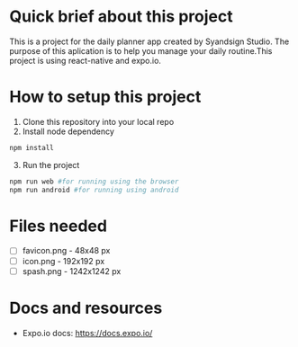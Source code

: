 # Quick brief about this project
This is a project for the daily planner app created by Syandsign Studio. The purpose of this aplication is to help you manage your daily routine.This project is using react-native and expo.io.
# How to setup this project
1. Clone this repository into your local repo
2. Install node dependency
  ```sh
  npm install
  ```
3. Run the project
  ```sh
  npm run web #for running using the browser
  npm run android #for running using android
  ```

# Files needed
- [ ] favicon.png - 48x48 px
- [ ] icon.png - 192x192 px
- [ ] spash.png - 1242x1242 px

# Docs and resources
- Expo.io docs: https://docs.expo.io/